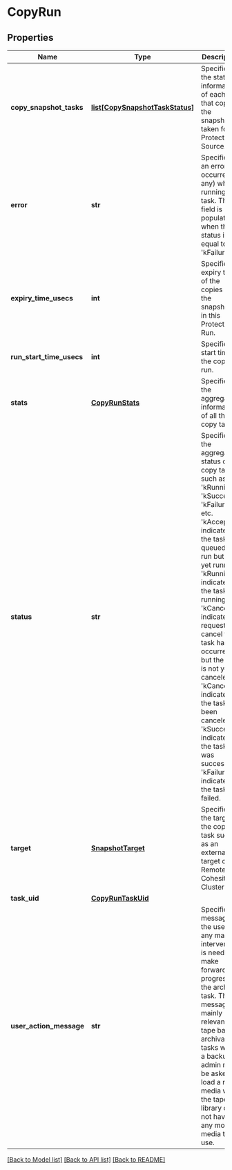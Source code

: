 # CopyRun

## Properties
Name | Type | Description | Notes
------------ | ------------- | ------------- | -------------
**copy_snapshot_tasks** | [**list[CopySnapshotTaskStatus]**](CopySnapshotTaskStatus.md) | Specifies the status information of each task that copies the snapshot taken for a Protection Source. | [optional] 
**error** | **str** | Specifies if an error occurred (if any) while running this task. This field is populated when the status is equal to &#39;kFailure&#39;. | [optional] 
**expiry_time_usecs** | **int** | Specifies expiry time of the copies of the snapshots in this Protection Run. | [optional] 
**run_start_time_usecs** | **int** | Specifies start time of the copy run. | [optional] 
**stats** | [**CopyRunStats**](CopyRunStats.md) | Specifies the aggregated information of all the copy tasks. | [optional] 
**status** | **str** | Specifies the aggregated status of copy tasks such as &#39;kRunning&#39;, &#39;kSuccess&#39;, &#39;kFailure&#39; etc. &#39;kAccepted&#39; indicates the task is queued to run but not yet running. &#39;kRunning&#39; indicates the task is running. &#39;kCanceling&#39; indicates a request to cancel the task has occurred but the task is not yet canceled. &#39;kCanceled&#39; indicates the task has been canceled. &#39;kSuccess&#39; indicates the task was successful. &#39;kFailure&#39; indicates the task failed. | [optional] 
**target** | [**SnapshotTarget**](SnapshotTarget.md) | Specifies the target of the copy task such as an external target or a Remote Cohesity Cluster. | [optional] 
**task_uid** | [**CopyRunTaskUid**](CopyRunTaskUid.md) |  | [optional] 
**user_action_message** | **str** | Specifies a message to the user if any manual intervention is needed to make forward progress for the archival task. This message is mainly relevant for tape based archival tasks where a backup admin might be asked to load a new media when the tape library does not have any more media to use. | [optional] 

[[Back to Model list]](../README.md#documentation-for-models) [[Back to API list]](../README.md#documentation-for-api-endpoints) [[Back to README]](../README.md)


